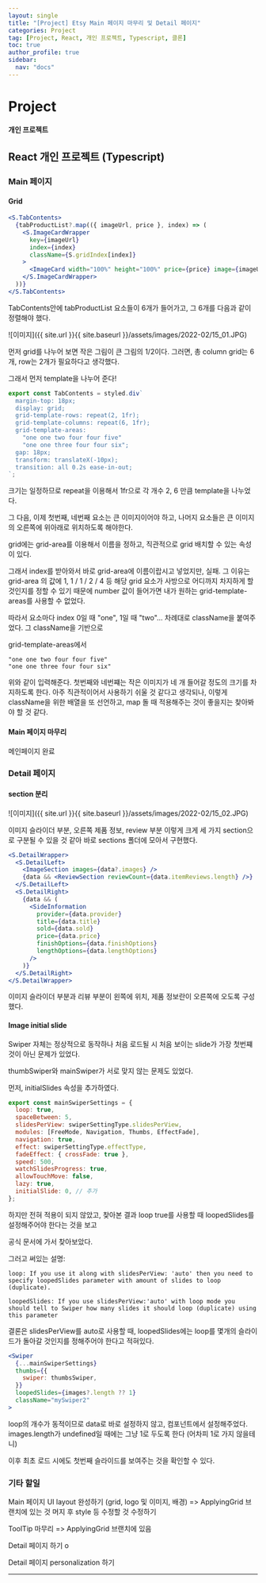 ```yaml
---
layout: single
title: "[Project] Etsy Main 페이지 마무리 및 Detail 페이지"
categories: Project
tag: [Project, React, 개인 프로젝트, Typescript, 클론]
toc: true
author_profile: true
sidebar:
  nav: "docs"
---
```


# Project

**개인 프로젝트**

## React 개인 프로젝트 (Typescript)

### Main 페이지

#### Grid

```jsx
<S.TabContents>
  {tabProductList?.map(({ imageUrl, price }, index) => (
    <S.ImageCardWrapper
      key={imageUrl}
      index={index}
      className={S.gridIndex[index]}
    >
      <ImageCard width="100%" height="100%" price={price} image={imageUrl} />
    </S.ImageCardWrapper>
  ))}
</S.TabContents>
```

TabContents안에 tabProductList 요소들이 6개가 들어가고, 그 6개를 다음과 같이 정렬해야 했다.

![이미지]({{ site.url }}{{ site.baseurl }}/assets/images/2022-02/15_01.JPG)

먼저 grid를 나누어 보면 작은 그림이 큰 그림의 1/2이다. 그러면, 총 column grid는 6개, row는 2개가 필요하다고 생각했다.

그래서 먼저 template을 나누어 준다!

```jsx
export const TabContents = styled.div`
  margin-top: 18px;
  display: grid;
  grid-template-rows: repeat(2, 1fr);
  grid-template-columns: repeat(6, 1fr);
  grid-template-areas:
    "one one two four four five"
    "one one three four four six";
  gap: 18px;
  transform: translateX(-10px);
  transition: all 0.2s ease-in-out;
`;
```

크기는 일정하므로 repeat을 이용해서 1fr으로 각 개수 2, 6 만큼 template을 나누었다.

그 다음, 이제 첫번째, 네번째 요소는 큰 이미지이어야 하고, 나머지 요소들은 큰 이미지의 오른쪽에 위아래로 위치하도록 해야한다.

grid에는 grid-area를 이용해서 이름을 정하고, 직관적으로 grid 배치할 수 있는 속성이 있다.

그래서 index를 받아와서 바로 grid-area에 이름이랍시고 넣었지만, 실패. 그 이유는 grid-area 의 값에 1, 1 / 1 / 2 / 4 등 해당 grid 요소가 사방으로 어디까지 차지하게 할 것인지를 정할 수 있기 때문에 number 값이 들어가면 내가 원하는 grid-template-areas를 사용할 수 없었다.

따라서 요소마다 index 0일 때 "one", 1일 때 "two"... 차례대로 className을 붙여주었다. 그 className을 기반으로

grid-template-areas에서

```
"one one two four four five"
"one one three four four six"
```

위와 같이 입력해준다. 첫번째와 네번쨰는 작은 이미지가 네 개 들어갈 정도의 크기를 차지하도록 한다. 아주 직관적이어서 사용하기 쉬울 것 같다고 생각되나, 이렇게 className을 위한 배열을 또 선언하고, map 돌 때 적용해주는 것이 좋을지는 찾아봐야 할 것 같다.

#### Main 페이지 마무리

메인페이지 완료

### Detail 페이지

#### section 분리

![이미지]({{ site.url }}{{ site.baseurl }}/assets/images/2022-02/15_02.JPG)

이미지 슬라이더 부분, 오른쪽 제품 정보, review 부분 이렇게 크게 세 가지 section으로 구분될 수 있을 것 같아 바로 sections 폴더에 모아서 구현했다.

```jsx
<S.DetailWrapper>
  <S.DetailLeft>
    <ImageSection images={data?.images} />
    {data && <ReviewSection reviewCount={data.itemReviews.length} />}
  </S.DetailLeft>
  <S.DetailRight>
    {data && (
      <SideInformation
        provider={data.provider}
        title={data.title}
        sold={data.sold}
        price={data.price}
        finishOptions={data.finishOptions}
        lengthOptions={data.lengthOptions}
      />
    )}
  </S.DetailRight>
</S.DetailWrapper>
```

이미지 슬라이더 부분과 리뷰 부분이 왼쪽에 위치, 제품 정보란이 오른쪽에 오도록 구성했다.

#### Image initial slide

Swiper 자체는 정상적으로 동작하나 처음 로드될 시 처음 보이는 slide가 가장 첫번쨰 것이 아닌 문제가 있었다.

thumbSwiper와 mainSwiper가 서로 맞지 않는 문제도 있었다.

먼저, initialSlides 속성을 추가하였다.

```jsx
export const mainSwiperSettings = {
  loop: true,
  spaceBetween: 5,
  slidesPerView: swiperSettingType.slidesPerView,
  modules: [FreeMode, Navigation, Thumbs, EffectFade],
  navigation: true,
  effect: swiperSettingType.effectType,
  fadeEffect: { crossFade: true },
  speed: 500,
  watchSlidesProgress: true,
  allowTouchMove: false,
  lazy: true,
  initialSlide: 0, // 추가
};
```

하지만 전혀 적용이 되지 않았고, 찾아본 결과 loop true를 사용할 때 loopedSlides를 설정해주어야 한다는 것을 보고

공식 문서에 가서 찾아보았다.

그러고 써있는 설명:

```
loop: If you use it along with slidesPerView: 'auto' then you need to specify loopedSlides parameter with amount of slides to loop (duplicate).
```

```
loopedSlides: If you use slidesPerView:'auto' with loop mode you should tell to Swiper how many slides it should loop (duplicate) using this parameter
```

결론은 slidesPerView를 auto로 사용할 때, loopedSlides에는 loop를 몇개의 슬라이드가 돌아갈 것인지를 정해주어야 한다고 적혀있다.

```jsx
<Swiper
  {...mainSwiperSettings}
  thumbs={{
    swiper: thumbsSwiper,
  }}
  loopedSlides={images?.length ?? 1}
  className="mySwiper2"
>
```

loop의 개수가 동적이므로 data로 바로 설정하지 않고, 컴포넌트에서 설정해주었다. images.length가 undefined일 때에는 그냥 1로 두도록 한다 (어차피 1로 가지 않을테니)

이후 최초 로드 시에도 첫번째 슬라이드를 보여주는 것을 확인할 수 있다.

### 기타 할일

Main 페이지 UI layout 완성하기 (grid, logo 및 이미지, 배경) => ApplyingGrid 브랜치에 있는 것 머지 후 style 등 수정할 것 수정하기

ToolTip 마무리 => ApplyingGrid 브랜치에 있음

Detail 페이지 하기 o

Detail 페이지 personalization 하기

<hr>
